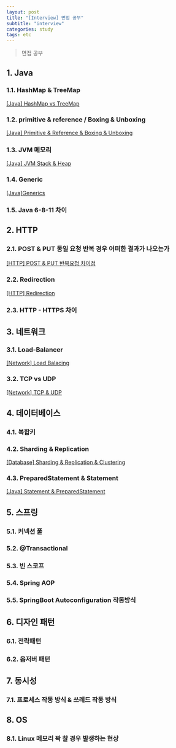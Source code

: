 ```yaml
---
layout: post
title: "[Interview] 면접 공부"
subtitle: "interview"
categories: study
tags: etc
---
```

> 면접 공부  

## 1. Java
### 1.1. HashMap & TreeMap
[[Java] HashMap vs TreeMap](/study/2021/05/24/Java-HashMap-vs-TreeMap)

### 1.2. primitive & reference / Boxing & Unboxing
[[Java] Primitive & Reference & Boxing & Unboxing](/study/2021/05/24/Java-Primitive-&-Reference-&-Boxing-&-Unboxing)

### 1.3. JVM 메모리
[[Java] JVM Stack & Heap](/study/2021/05/24/Java-JVM-Stack-&-Heap)

### 1.4. Generic
[[Java]Generics](/study/2020/10/26/Java-Generics)

### 1.5. Java 6-8-11 차이



## 2. HTTP
### 2.1. POST & PUT 동일 요청 반복 경우 어떠한 결과가 나오는가
[[HTTP] POST & PUT 반복요청 차이점](/study/2021/05/28/HTTP-POST-&-PUT-반복요청-차이점)

### 2.2. Redirection
[[HTTP] Redirection](/study/2021/05/28/HTTP-Redirection)

### 2.3. HTTP - HTTPS 차이


## 3. 네트워크
### 3.1. Load-Balancer
[[Network] Load Balacing](/study/2021/05/24/Network-Load-Balacing)

### 3.2. TCP vs UDP
[[Network] TCP & UDP](/study/2021/05/24/Network-TCP-&-UDP)



## 4. 데이터베이스
### 4.1. 복합키

### 4.2. Sharding & Replication
[[Database] Sharding & Replication & Clustering](/study/2021/06/01/Database-Sharding-&-Replication-&-Clustering)

### 4.3. PreparedStatement & Statement
[[Java] Statement & PreparedStatement](/study/2021/05/24/Java-Statement-&-PreparedStatement)



## 5. 스프링
### 5.1. 커넥션 풀
### 5.2. @Transactional
### 5.3. 빈 스코프
### 5.4. Spring AOP
### 5.5. SpringBoot Autoconfiguration 작동방식


## 6. 디자인 패턴
### 6.1. 전략패턴
### 6.2. 옵저버 패턴



## 7. 동시성
### 7.1. 프로세스 작동 방식 & 쓰레드 작동 방식



## 8. OS
### 8.1. Linux 메모리 꽉 찰 경우 발생하는 현상